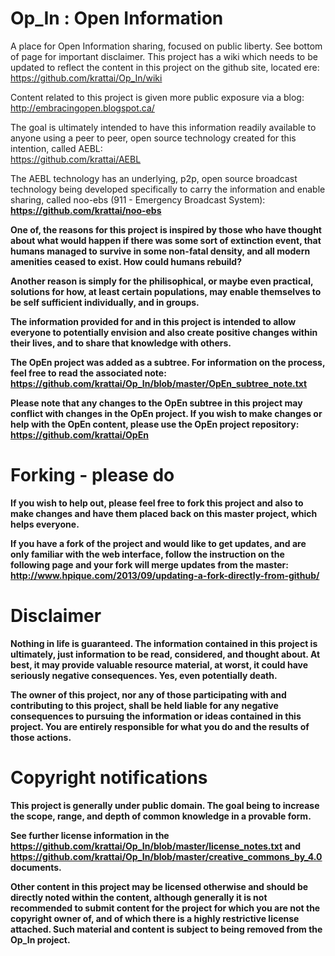 # Op_In : Open Information
A place for Open Information sharing, focused on public liberty.
See bottom of page for important disclaimer.  This project has a wiki which needs to be updated to reflect the content in this project on the github site, located ere:<br>
https://github.com/krattai/Op_In/wiki

Content related to this project is given more public exposure via a blog:<br>
http://embracingopen.blogspot.ca/

The goal is ultimately intended to have this information readily available to anyone using a peer to peer, open source technology created for this intention, called AEBL:<br>
https://github.com/krattai/AEBL

The AEBL technology has an underlying, p2p, open source broadcast technology being developed specifically to carry the information and enable sharing, called noo-ebs (911 - Emergency Broadcast System):<b>
https://github.com/krattai/noo-ebs

One of, the reasons for this project is inspired by those who have thought about what would happen if there was some sort of extinction event, that humans managed to survive in some non-fatal density, and all modern amenities ceased to exist.  How could humans rebuild?

Another reason is simply for the philisophical, or maybe even practical, solutions for how, at least certain populations, may enable themselves to be self sufficient individually, and in groups.

The information provided for and in this project is intended to allow everyone to potentially envision and also create positive changes within their lives, and to share that knowledge with others.

The OpEn project was added as a subtree.  For information on the process, feel free to read the associated note:
https://github.com/krattai/Op_In/blob/master/OpEn_subtree_note.txt

Please note that any changes to the OpEn subtree in this project may conflict with changes in the OpEn project.  If you wish to make changes or help with the OpEn content, please use the OpEn project repository:
https://github.com/krattai/OpEn

# Forking - please do
If you wish to help out, please feel free to fork this project and also to make changes and have them placed back on this master project, which helps everyone.

If you have a fork of the project and would like to get updates, and are only familiar with the web interface, follow the instruction on the following page and your fork will merge updates from the master:
http://www.hpique.com/2013/09/updating-a-fork-directly-from-github/

# Disclaimer
Nothing in life is guaranteed.  The information contained in this project is ultimately, just information to be read, considered, and thought about.  At best, it may provide valuable resource material, at worst, it could have seriously negative consequences.  Yes, even potentially death.

The owner of this project, nor any of those participating with and contributing to this project, shall be held liable for any negative consequences to pursuing the information or ideas contained in this project.  You are entirely responsible for what you do and the results of those actions.

# Copyright notifications
This project is generally under public domain.  The goal being to increase the scope, range, and depth of common knowledge in a provable form.

See further license information in the https://github.com/krattai/Op_In/blob/master/license_notes.txt and https://github.com/krattai/Op_In/blob/master/creative_commons_by_4.0 documents.

Other content in this project may be licensed otherwise and should be directly noted within the content, although generally it is not recommended to submit content for the project for which you are not the copyright owner of, and of which there is a highly restrictive license attached.  Such material and content is subject to being removed from the Op_In project.
